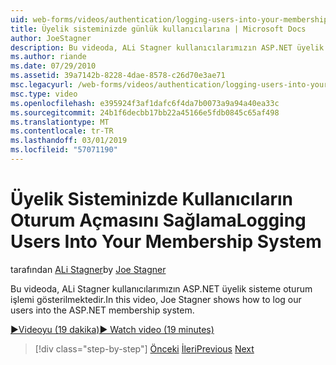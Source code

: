 ```yaml
---
uid: web-forms/videos/authentication/logging-users-into-your-membership-system
title: Üyelik sisteminizde günlük kullanıcılarına | Microsoft Docs
author: JoeStagner
description: Bu videoda, ALi Stagner kullanıcılarımızın ASP.NET üyelik sisteme oturum işlemi gösterilmektedir.
ms.author: riande
ms.date: 07/29/2010
ms.assetid: 39a7142b-8228-4dae-8578-c26d70e3ae71
msc.legacyurl: /web-forms/videos/authentication/logging-users-into-your-membership-system
msc.type: video
ms.openlocfilehash: e395924f3af1dafc6f4da7b0073a9a94a40ea33c
ms.sourcegitcommit: 24b1f6decbb17bb22a45166e5fdb0845c65af498
ms.translationtype: MT
ms.contentlocale: tr-TR
ms.lasthandoff: 03/01/2019
ms.locfileid: "57071190"
---
```

<a name="logging-users-into-your-membership-system"></a><span data-ttu-id="7ce5e-103">Üyelik Sisteminizde Kullanıcıların Oturum Açmasını Sağlama</span><span class="sxs-lookup"><span data-stu-id="7ce5e-103">Logging Users Into Your Membership System</span></span>
====================
<span data-ttu-id="7ce5e-104">tarafından [ALi Stagner](https://github.com/JoeStagner)</span><span class="sxs-lookup"><span data-stu-id="7ce5e-104">by [Joe Stagner](https://github.com/JoeStagner)</span></span>

<span data-ttu-id="7ce5e-105">Bu videoda, ALi Stagner kullanıcılarımızın ASP.NET üyelik sisteme oturum işlemi gösterilmektedir.</span><span class="sxs-lookup"><span data-stu-id="7ce5e-105">In this video, Joe Stagner shows how to log our users into the ASP.NET membership system.</span></span>

[<span data-ttu-id="7ce5e-106">&#9654;Videoyu (19 dakika)</span><span class="sxs-lookup"><span data-stu-id="7ce5e-106">&#9654; Watch video (19 minutes)</span></span>](https://channel9.msdn.com/Blogs/ASP-NET-Site-Videos/logging-users-into-your-membership-system)

> [!div class="step-by-step"]
> <span data-ttu-id="7ce5e-107">[Önceki](adding-users-to-your-membership-system.md)
> [İleri](implement-the-registration-verification-pattern.md)</span><span class="sxs-lookup"><span data-stu-id="7ce5e-107">[Previous](adding-users-to-your-membership-system.md)
[Next](implement-the-registration-verification-pattern.md)</span></span>
